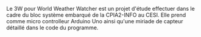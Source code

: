 Le 3W pour World Weather Watcher est un projet d'étude effectuer dans le cadre du bloc système embarqué de la CPIA2-INFO au CESI. Elle prend comme micro controlleur Arduino Uno ainsi qu'une miriade de capteur détaillé dans le code du programme. 
